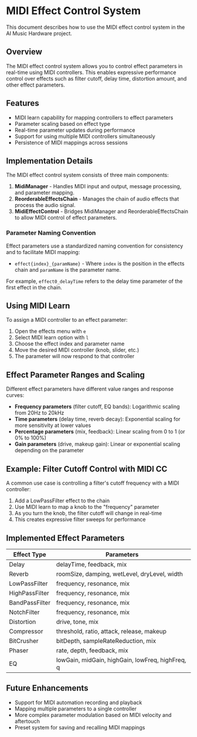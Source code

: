 # MIDI Effect Control System

This document describes how to use the MIDI effect control system in the AI Music Hardware project.

## Overview

The MIDI effect control system allows you to control effect parameters in real-time using MIDI controllers. This enables expressive performance control over effects such as filter cutoff, delay time, distortion amount, and other effect parameters.

## Features

- MIDI learn capability for mapping controllers to effect parameters
- Parameter scaling based on effect type
- Real-time parameter updates during performance
- Support for using multiple MIDI controllers simultaneously
- Persistence of MIDI mappings across sessions

## Implementation Details

The MIDI effect control system consists of three main components:

1. **MidiManager** - Handles MIDI input and output, message processing, and parameter mapping.
2. **ReorderableEffectsChain** - Manages the chain of audio effects that process the audio signal.
3. **MidiEffectControl** - Bridges MidiManager and ReorderableEffectsChain to allow MIDI control of effect parameters.

### Parameter Naming Convention

Effect parameters use a standardized naming convention for consistency and to facilitate MIDI mapping:

- `effect{index}_{paramName}` - Where `index` is the position in the effects chain and `paramName` is the parameter name.

For example, `effect0_delayTime` refers to the delay time parameter of the first effect in the chain.

## Using MIDI Learn

To assign a MIDI controller to an effect parameter:

1. Open the effects menu with `e`
2. Select MIDI learn option with `l`
3. Choose the effect index and parameter name
4. Move the desired MIDI controller (knob, slider, etc.)
5. The parameter will now respond to that controller

## Effect Parameter Ranges and Scaling

Different effect parameters have different value ranges and response curves:

- **Frequency parameters** (filter cutoff, EQ bands): Logarithmic scaling from 20Hz to 20kHz
- **Time parameters** (delay time, reverb decay): Exponential scaling for more sensitivity at lower values
- **Percentage parameters** (mix, feedback): Linear scaling from 0 to 1 (or 0% to 100%)
- **Gain parameters** (drive, makeup gain): Linear or exponential scaling depending on the parameter

## Example: Filter Cutoff Control with MIDI CC

A common use case is controlling a filter's cutoff frequency with a MIDI controller:

1. Add a LowPassFilter effect to the chain
2. Use MIDI learn to map a knob to the "frequency" parameter
3. As you turn the knob, the filter cutoff will change in real-time
4. This creates expressive filter sweeps for performance

## Implemented Effect Parameters

| Effect Type     | Parameters                                        |
|-----------------|---------------------------------------------------|
| Delay           | delayTime, feedback, mix                          |
| Reverb          | roomSize, damping, wetLevel, dryLevel, width      |
| LowPassFilter   | frequency, resonance, mix                         |
| HighPassFilter  | frequency, resonance, mix                         |
| BandPassFilter  | frequency, resonance, mix                         |
| NotchFilter     | frequency, resonance, mix                         |
| Distortion      | drive, tone, mix                                  |
| Compressor      | threshold, ratio, attack, release, makeup         |
| BitCrusher      | bitDepth, sampleRateReduction, mix                |
| Phaser          | rate, depth, feedback, mix                        |
| EQ              | lowGain, midGain, highGain, lowFreq, highFreq, q  |

## Future Enhancements

- Support for MIDI automation recording and playback
- Mapping multiple parameters to a single controller
- More complex parameter modulation based on MIDI velocity and aftertouch
- Preset system for saving and recalling MIDI mappings